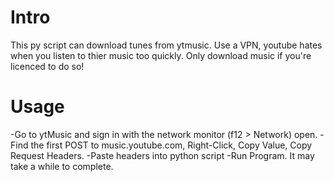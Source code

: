 # Intro
This py script can download tunes from ytmusic. Use a VPN, youtube hates when you listen to thier music too quickly. Only download music if you're licenced to do so!

# Usage
-Go to ytMusic and sign in with the network monitor (f12 > Network) open.
-Find the first POST to music.youtube.com, Right-Click, Copy Value, Copy Request Headers.
-Paste headers into python script
-Run Program. It may take a while to complete.
